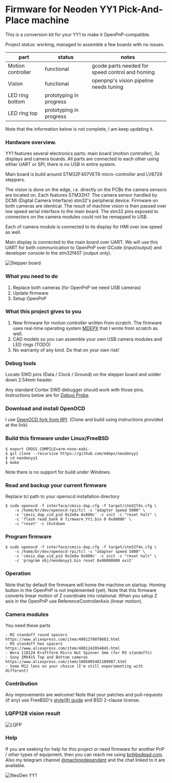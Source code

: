 # Firmware for Neoden YY1 Pick-And-Place machine

This is a conversion kit for your YY1 to make it OpenPnP-compatible.

Project status: working, managed to assemble a few boards with no issues.

| part              | status  |  notes |
| ----------------- | ------- | ------ |
| Motion controller | functional              | gcode parts needed for speed control and homing     |
| Vision            | functional              | openpnp's vision pipeline needs tuning |
| LED ring bottom   | prototyping in progress | |
| LED ring top      | prototyping in progress | |

Note that the information below is not complete, I am keep updating it.

### Hardware overview.

YY1 features several electronics parts: main board (motion controller), 3x displays and camera boards. All parts are connected to each other using either UART or SPI, there is no USB in entire system.

Main board is build around STM32F407VET6 micro-controller and LV8729 steppers.

The vision is done on the edge, i.e. directly on the PCBs the camera sensors are located on. Each features STM32H7. The camera sensor handled by DCMI (Digital Camera Interface) stm32's peripheral device. Firmware on both cameras are identical. The result of machine vision is then passed over low speed serial interface to the main board. The stm32 pins exposed to connectors on the camera modules could not be remapped to USB.

Each of camera module is connected to its display for HMI over low speed as well.

Main display is connected to the main board over UART.
We will use this UART for both communication to OpenPnP over GCode (input/output) and developer console to the stm32f407 (output only).

![Stepper board](https://raw.githubusercontent.com/mdepx/neodenyy1/master/images/stepper_board.jpg)

### What you need to do

 1) Replace both cameras (for OpenPnP we need USB cameras)
 2) Update firmware
 3) Setup OpenPnP

### What this project gives to you

 1) New firmware for motion controller written from scratch. The firmware uses real-time operating system [MDEPX](https://github.com/mdepx/mdepx) that I wrote from scratch as well.
 2) CAD models so you can assemble your own USB camera modules and LED rings (TODO)
 3) No warranty of any kind. Do that on your own risk!

### Debug tools

Locate SWD pins (Data / Clock / Ground) on the stepper board and solder down 2.54mm header.

Any standard Cortex SWD debugger should work with those pins. Instructions below are for [Debug Probe](https://www.raspberrypi.com/products/debug-probe/).

### Download and install OpenOCD

I use [OpenOCD fork from RPI](https://github.com/raspberrypi/openocd.git).
(Clone and build using instructions provided at the link)

### Build this firmware under Linux/FreeBSD
    $ export CROSS_COMPILE=arm-none-eabi-
    $ git clone --recursive https://github.com/mdepx/neodenyy1
    $ cd neodenyy1
    $ make

Note there is no support for build under Windows.

### Read and backup your current firmware

Replace tcl path to your openocd installation directory

    $ sudo openocd -f interface/cmsis-dap.cfg -f target/stm32f4x.cfg \
        -s /home/br/dev/openocd-rpi/tcl -c "adapter speed 5000" \
        -c 'cmsis_dap_vid_pid 0x2e8a 0x000c' -c init -c "reset halt" \
        -c 'flash read_bank 0 firmware_YY1.bin 0 0x80000' \
        -c "reset" -c shutdown

### Program firmware
    $ sudo openocd -f interface/cmsis-dap.cfg -f target/stm32f4x.cfg \
        -s /home/br/dev/openocd-rpi/tcl -c "adapter speed 5000" \
        -c 'cmsis_dap_vid_pid 0x2e8a 0x000c' -c init -c "reset halt" \
        -c 'program obj/neodenyy1.bin reset 0x08000000 exit'

### Operation

Note that by default the firmware will home the machine on startup. Homing button in the OpenPnP is not implemented (yet).
Note that this firmware converts linear motion of Z coordinate into rotational. When you setup Z axis in the OpenPnP use ReferenceControllerAxis (linear motion).

### Camera modules

You need these parts

    - M2 standoff round spacers https://www.aliexpress.com/item/4001270070683.html
    - M3 standoff hex spacers https://www.aliexpress.com/item/4001242054845.html
    - Wera 118124 Kraftform Micro Nut Spinner 5mm (for M3 standoffs)
    - Sony IMX415 Top and Bottom cameras https://www.aliexpress.com/item/1005005481109987.html
    - Some M12 lens on your choice (I'm still experimenting with different)

### Contribution

Any improvements are welcome! Note that your patches and pull-requests (if any) use FreeBSD's [style(9) guide](https://man.freebsd.org/cgi/man.cgi?style(9)) and BSD 2-clause license.

### LQFP128 vision result

![LQFP](https://raw.githubusercontent.com/mdepx/neodenyy1/master/images/lqfp_vision.gif)

### Help

If you are seeking for help for this project or need firmware for another PnP / other types of equipment, then you can reach me using br@bsdpad.com.
Also my telegram channel [@machinedependent](https://t.me/machinedependent) and the chat linked to it are available.

![NeoDen YY1](https://raw.githubusercontent.com/mdepx/neodenyy1/master/images/neodenyy1.jpg)
